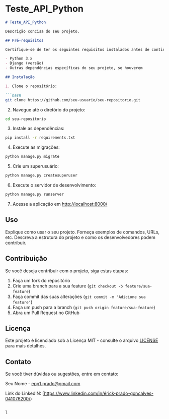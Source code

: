 # Teste_API_Python

```markdown
# Teste_API_Python

Descrição concisa do seu projeto.

## Pré-requisitos

Certifique-se de ter os seguintes requisitos instalados antes de continuar:

- Python 3.x
- Django (versão)
- Outras dependências específicas do seu projeto, se houverem

## Instalação

1. Clone o repositório:

```bash
git clone https://github.com/seu-usuario/seu-repositorio.git
```

2. Navegue até o diretório do projeto:

```bash
cd seu-repositorio
```

3. Instale as dependências:

```bash
pip install -r requirements.txt
```

4. Execute as migrações:

```bash
python manage.py migrate
```

5. Crie um superusuário:

```bash
python manage.py createsuperuser
```

6. Execute o servidor de desenvolvimento:

```bash
python manage.py runserver
```

7. Acesse a aplicação em [http://localhost:8000/](http://localhost:8000/)

## Uso

Explique como usar o seu projeto. Forneça exemplos de comandos, URLs, etc. Descreva a estrutura do projeto e como os desenvolvedores podem contribuir.

## Contribuição

Se você deseja contribuir com o projeto, siga estas etapas:

1. Faça um fork do repositório
2. Crie uma branch para a sua feature (`git checkout -b feature/sua-feature`)
3. Faça commit das suas alterações (`git commit -m 'Adicione sua feature'`)
4. Faça um push para a branch (`git push origin feature/sua-feature`)
5. Abra um Pull Request no GitHub

## Licença

Este projeto é licenciado sob a Licença MIT - consulte o arquivo [LICENSE](LICENSE) para mais detalhes.

## Contato

Se você tiver dúvidas ou sugestões, entre em contato:

Seu Nome - epg1.prado@gmail.com

Link do LinkedIN: [https://www.linkedin.com/in/érick-prado-gonçalves-041076200/)
```

l
